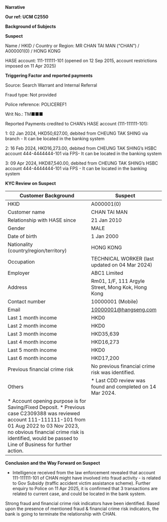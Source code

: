 **Narrative**

**Our ref: UCM C2550**

**Background of Subjects**

**Suspect**

Name / HKID / Country or Region: MR CHAN TAI MAN (“CHAN”) / A000001(0) / HONG KONG

HASE account: 111-111111-101 (opened on 12 Sep 2015, account restrictions imposed on 11 Apr 2025)

**Triggering Factor and reported payments**

Source: Search Warrant and Internal Referral

Fraud type: Not provided

Police reference: POLICEREF1

Writ No.: TM■■■

Reported Payments credited to CHAN’s HASE account (111-111111-101):

1: 02 Jan 2024, HKD50,627.00, debited from CHEUNG TAK SHING via branch - It can be located in the banking system

2: 16 Feb 2024, HKD16,273.00, debited from CHEUNG TAK SHING’s HSBC account 444-4444444-101 via FPS- It can be located in the banking system

3: 09 Apr 2024, HKD87,540.00, debited from CHEUNG TAK SHING’s HSBC account 444-4444444-101 via FPS - It can be located in the banking system

**KYC Review on Suspect**

| **Customer Background** | **Suspect** |
| --- | --- |
| HKID | A000001(0) |
| Customer name | CHAN TAI MAN |
| Relationship with HASE since | 21 Jan 2010 |
| Gender | MALE |
| Date of birth | 1 Jan 2000 |
| Nationality (country/region/territory) | HONG KONG |
| Occupation | TECHNICAL WORKER (last updated on 04 Mar 2024) |
| Employer | ABC1 Limited |
| Address | Rm01, 1/F, 111 Argyle Street, Mong Kok, Hong Kong |
| Contact number | 10000001 (Mobile) |
| Email | 10000001@hangseng.com |
| Last 1 month income | HKD0 |
| Last 2 month income | HKD0 |
| Last 3 month income | HKD35,639 |
| Last 4 month income | HKD16,273 |
| Last 5 month income | HKD0 |
| Last 6 month income | HKD17,200 |
| Previous financial crime risk | No previous financial crime risk was identified. |
| Others | * Last CDD review was found and completed on 14 Mar 2024. |
| * Account opening purpose is for Saving/Fixed Deposit. * Previous case C2309388 was reviewed account 111-111111-101 from 01 Aug 2022 to 03 Nov 2023, no obvious financial crime risk is identified, would be passed to Line of Business for further action. |

**Conclusion and the Way Forward on Suspect**

* Intelligence received from the law enforcement revealed that account 111-111111-101 of CHAN might have involved into fraud activity - is related to Gov Subsidy (traffic accident victim assistance scheme). Further enquiry to Police on 11 Apr 2025, it is confirmed that 3 transactions are related to current case, and could be located in the bank system.

Strong fraud and financial crime risk indicators have been identified. Based upon the presence of mentioned fraud & financial crime risk indicators, the bank is going to terminate the relationship with CHAN.